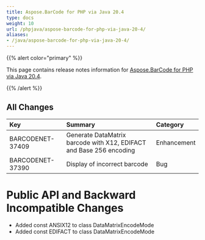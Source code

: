 ```yaml
---
title: Aspose.BarCode for PHP via Java 20.4
type: docs
weight: 10
url: /phpjava/aspose-barcode-for-php-via-java-20-4/
aliases:
- /java/aspose-barcode-for-php-via-java-20-4/
---
```


{{% alert color="primary" %}} 

This page contains release notes information for [Aspose.BarCode for PHP via Java 20.4](https://downloads.aspose.com/barcode/php/new-releases/aspose.barcode-for-php-via-java-20.4/).

{{% /alert %}} 
## **All Changes**

|**Key**|**Summary**|**Category**|
| :- | :- | :- |
|BARCODENET-37409|Generate DataMatrix barcode with X12, EDIFACT and Base 256 encoding|Enhancement|
|BARCODENET-37390|Display of incorrect barcode|Bug|
# **Public API and Backward Incompatible Changes**
- Added const ANSIX12 to class DataMatrixEncodeMode
- Added const EDIFACT to class DataMatrixEncodeMode
